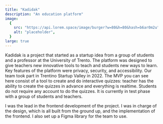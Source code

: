 ```yaml
---
title: "Kadidak"
description: "An education platform"
image:
  {
    src: "https://api.lorem.space/image/burger?w=80&h=80&hash=b6ar0m2u",
    alt: "placeholder",
  }
large: true
---
```


Kadidak is a project that started as a startup idea from a group of students
and a professor at the University of Trento. The platform was designed to
give teachers new innovative tools to teach and students new ways to learn.
Key features of the platform were privacy, security, and accessibility. Our
team took part in <span class="mark tsv">Trentino Startup Valley</span> in 2022.
The MVP you can see here consist of a tool to create and do interactive quizzes:
teacher has the ability to create the quizzes in advance and everything is realtime.
Students do not require any account to do the quizzes. It is currently in test
phase with a group of students and teachers.

I was the lead in the frontend development of the project. I was in charge
of the design, which is all built from the ground up, and the implementation
of the frontend. I also set up a Figma library for the team to use.
